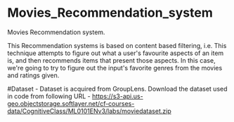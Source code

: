 # Movies_Recommendation_system
Movies Recommendation system.

This Recommendation systems is based on content based filtering, i.e. This technique attempts to figure out what a user's favourite aspects of an item is, and then 
recommends items that present those aspects. In this case, we're going to try to figure out the input's favorite genres from the movies and ratings given. 

#Dataset - Dataset is acquired from GroupLens.
Download the dataset used in code from following URL - https://s3-api.us-geo.objectstorage.softlayer.net/cf-courses-data/CognitiveClass/ML0101ENv3/labs/moviedataset.zip
